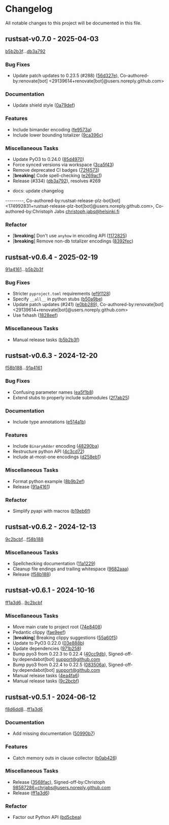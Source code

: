 # Changelog

All notable changes to this project will be documented in this file.

## rustsat-v0.7.0 - 2025-04-03

[b5b2b3f](b5b2b3fd11bbe5f334351f256e01d21041c43605)...[db3a792](db3a792c565ef9b032819d484c5236f7dbc446d0)

### Bug Fixes

- Update patch updates to 0.23.5 (#288) ([56d327e](56d327e1b3973db0a52504efb6bc5a81694a9b89)), Co-authored-by:renovate[bot] <29139614+renovate[bot]@users.noreply.github.com>

### Documentation

- Update shield style ([0a79def](0a79def179185332997d58471153f45cc775ae84))

### Features

- Include bimander encoding ([fe9573a](fe9573acbb3201d1f674431a50dab247132761f3))
- Include lower bounding totalizer ([9ca396c](9ca396c1dfeff295233e4f49a76bdd4b00dbe5d0))

### Miscellaneous Tasks

- Update PyO3 to 0.24.0 ([85d4970](85d4970899b71599300fd72acbe9fb9c02d99a8c))
- Force synced versions via workspace ([3ca5f43](3ca5f43c8843aa61ef584da44c545e79a3d0a067))
- Remove deprecated CI badges ([72f4573](72f4573827bf51d9f3a02b14c92edab68417d905))
- [**breaking**] Code spell-checking ([e269ac1](e269ac17b3d5693081f553e5e7d40ad7959c2d44))
- Release (#334) ([db3a792](db3a792c565ef9b032819d484c5236f7dbc446d0)), resolves #269

* docs: update changelog

---------, Co-authored-by:rustsat-release-plz-bot[bot] <174992831+rustsat-release-plz-bot[bot]@users.noreply.github.com>, Co-authored-by:Christoph Jabs <christoph.jabs@helsinki.fi>

### Refactor

- [**breaking**] Don't use `anyhow` in encoding API ([1172825](117282510d8be4a05940c0913323d5ff8172d1fb))
- [**breaking**] Remove non-db totalizer encodings ([8392fec](8392fec14fb3e9462e270fe229f14dc0c62e0a1b))

## rustsat-v0.6.4 - 2025-02-19

[91a4161](91a4161bc7a7b8f4d4998a46ce51f6449055b214)...[b5b2b3f](b5b2b3fd11bbe5f334351f256e01d21041c43605)

### Bug Fixes

- Stricter `pyproject.toml` requirements ([ef91128](ef911281d1b39214e3720725f58397ac1e4c3b4f))
- Specify `__all__` in python stubs ([b50a9be](b50a9be90324ad3294ea4d49f3ba954220625c2d))
- Update patch updates (#241) ([e0bb289](e0bb2896702d4df14f322a427fe8515e838efdb9)), Co-authored-by:renovate[bot] <29139614+renovate[bot]@users.noreply.github.com>
- Use fxhash ([1828eef](1828eefd4f53e06f1e525e228452b34cb18836fb))

### Miscellaneous Tasks

- Manual release tasks ([b5b2b3f](b5b2b3fd11bbe5f334351f256e01d21041c43605))

## rustsat-v0.6.3 - 2024-12-20

[f58b188](f58b188fa876291f717b919c6b2934f6761da2ce)...[91a4161](91a4161bc7a7b8f4d4998a46ce51f6449055b214)

### Bug Fixes

- Confusing parameter names ([ea5f1b8](ea5f1b8c4086dfc23d918865046fe7e1c7fdbf09))
- Extend stubs to properly include submodules ([2f7ab25](2f7ab25cdf9f0c43152abc372e7cf253fefd9490))

### Documentation

- Include type annotations ([e514a1b](e514a1bb47cec7dfdb0704d08e7bb23aa9bb7ab1))

### Features

- Include `BinaryAdder` encoding ([48290ba](48290ba346cf1e9df06b02699dc05d451ce382cb))
- Restructure python API ([4c3cd72](4c3cd72d82ae30b3c678e9dddaddffccbf7753ba))
- Include at-most-one encodings ([d258eb1](d258eb1749efb133727bb08439fddf7b3906e16c))

### Miscellaneous Tasks

- Format python example ([8b9b2ef](8b9b2efa4f7cd35b0c25bdfdfdea82da414668c9))
- Release ([91a4161](91a4161bc7a7b8f4d4998a46ce51f6449055b214))

### Refactor

- Simplify pyapi with macros ([b19eb6f](b19eb6f4260b051b59adc1aebe5f9bd7c9e49f59))

## rustsat-v0.6.2 - 2024-12-13

[9c2bcbf](9c2bcbfd09b956624cedd8818e127e69f01c4fd3)...[f58b188](f58b188fa876291f717b919c6b2934f6761da2ce)

### Miscellaneous Tasks

- Spellchecking documentation ([11a1229](11a12291fa16fd847baacb8450bc8bb236afee44))
- Cleanup file endings and trailing whitespace ([9682aaa](9682aaa824830d0475a7adaac811e36f787f2e37))
- Release ([f58b188](f58b188fa876291f717b919c6b2934f6761da2ce))

## rustsat-v0.6.1 - 2024-10-16

[ff1a3d6](ff1a3d6fea12e8d16aa97678c72b91f39eabe7bf)...[9c2bcbf](9c2bcbfd09b956624cedd8818e127e69f01c4fd3)

### Miscellaneous Tasks

- Move main crate to project root ([74e8408](74e84085a5f8b6fb84c72416e0c42fa8f750a104))
- Pedantic clippy ([fae9eef](fae9eefdf024ebe05b42e3bdf13d84e8139d07bc))
- [**breaking**] Breaking clippy suggestions ([55a60f5](55a60f538e01c220f061223c18d65fd4836e3fe6))
- Update to PyO3 0.22.0 ([03e888b](03e888bacb4214703be4def8e73a5d1f9e2fce8f))
- Update dependencies ([971b258](971b258d21d96f909230dec86e78bd849ea328ab))
- Bump pyo3 from 0.22.3 to 0.22.4 ([40cc9db](40cc9db0d338cc9db1285fd4bcbf76f3b3f1689c)), Signed-off-by:dependabot[bot] <support@github.com>
- Bump pyo3 from 0.22.4 to 0.22.5 ([083506a](083506afb610580e0f3cb4579680558e0d363b12)), Signed-off-by:dependabot[bot] <support@github.com>
- Manual release tasks ([4ea4fa6](4ea4fa64e36fbed65289f206a19176122e0d896f))
- Manual release tasks ([9c2bcbf](9c2bcbfd09b956624cedd8818e127e69f01c4fd3))

## rustsat-v0.5.1 - 2024-06-12

[f8d6dd8](f8d6dd8b8bd837ece694d2ad89bf2e28bd6966cb)...[ff1a3d6](ff1a3d6fea12e8d16aa97678c72b91f39eabe7bf)

### Documentation

- Add missing documentation ([50990b7](50990b7224bcaef4ecd19823433fd528eb4a0806))

### Features

- Catch memory outs in clause collector ([b0ab426](b0ab426e545c85f11a66b8098c8171d776a95516))

### Miscellaneous Tasks

- Release ([3568fac](3568fac30dc97ece0e4985f73e9e205038cf744e)), Signed-off-by:Christoph <98587286+chrjabs@users.noreply.github.com>
- Release ([ff1a3d6](ff1a3d6fea12e8d16aa97678c72b91f39eabe7bf))

### Refactor

- Factor out Python API ([bd5cbea](bd5cbea23b8d1d9b36956b4d0d3abc97d782eae4))

<!-- generated by git-cliff -->
